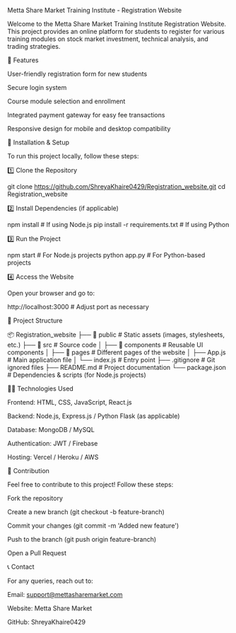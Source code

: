 
Metta Share Market Training Institute - Registration Website

Welcome to the Metta Share Market Training Institute Registration Website. This project provides an online platform for students to register for various training modules on stock market investment, technical analysis, and trading strategies.

🚀 Features

User-friendly registration form for new students

Secure login system

Course module selection and enrollment

Integrated payment gateway for easy fee transactions

Responsive design for mobile and desktop compatibility

📌 Installation & Setup

To run this project locally, follow these steps:

1️⃣ Clone the Repository

git clone https://github.com/ShreyaKhaire0429/Registration_website.git
cd Registration_website

2️⃣ Install Dependencies (if applicable)

npm install  # If using Node.js
pip install -r requirements.txt  # If using Python

3️⃣ Run the Project

npm start  # For Node.js projects
python app.py  # For Python-based projects

4️⃣ Access the Website

Open your browser and go to:

http://localhost:3000   # Adjust port as necessary

📂 Project Structure

📦 Registration_website
├── 📂 public       # Static assets (images, stylesheets, etc.)
├── 📂 src          # Source code
│   ├── 📂 components  # Reusable UI components
│   ├── 📂 pages       # Different pages of the website
│   ├── App.js        # Main application file
│   └── index.js      # Entry point
├── .gitignore       # Git ignored files
├── README.md        # Project documentation
└── package.json     # Dependencies & scripts (for Node.js projects)

👨‍💻 Technologies Used

Frontend: HTML, CSS, JavaScript, React.js

Backend: Node.js, Express.js / Python Flask (as applicable)

Database: MongoDB / MySQL

Authentication: JWT / Firebase

Hosting: Vercel / Heroku / AWS

🤝 Contribution

Feel free to contribute to this project! Follow these steps:

Fork the repository

Create a new branch (git checkout -b feature-branch)

Commit your changes (git commit -m 'Added new feature')

Push to the branch (git push origin feature-branch)

Open a Pull Request

📞 Contact

For any queries, reach out to:

Email: support@mettasharemarket.com

Website: Metta Share Market

GitHub: ShreyaKhaire0429
